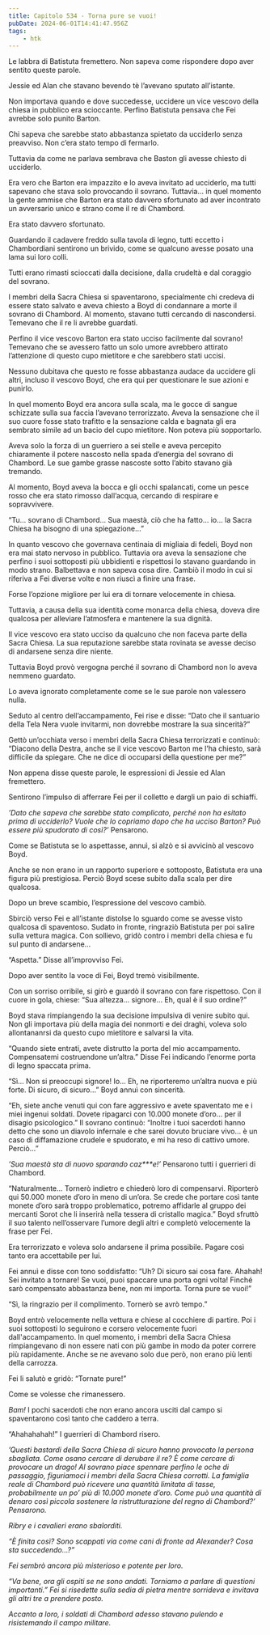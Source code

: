 ```yaml
---
title: Capitolo 534 - Torna pure se vuoi!
pubDate: 2024-06-01T14:41:47.956Z
tags:
    - htk
---
```


Le labbra di Batistuta fremettero. Non sapeva come rispondere dopo aver sentito queste parole.

Jessie ed Alan che stavano bevendo tè l’avevano sputato all’istante.

Non importava quando e dove succedesse, uccidere un vice vescovo della chiesa in pubblico era scioccante. Perfino Batistuta pensava che Fei avrebbe solo punito Barton.

Chi sapeva che sarebbe stato abbastanza spietato da ucciderlo senza preavviso. Non c’era stato tempo di fermarlo.

Tuttavia da come ne parlava sembrava che Baston gli avesse chiesto di ucciderlo.

Era vero che Barton era impazzito e lo aveva invitato ad ucciderlo, ma tutti sapevano che stava solo provocando il sovrano. Tuttavia… in quel momento la gente ammise che Barton era stato davvero sfortunato ad aver incontrato un avversario unico e strano come il re di Chambord.

Era stato davvero sfortunato.

Guardando il cadavere freddo sulla tavola di legno, tutti eccetto i Chambordiani sentirono un brivido, come se qualcuno avesse posato una lama sui loro colli.

Tutti erano rimasti scioccati dalla decisione, dalla crudeltà e dal coraggio del sovrano.

I membri della Sacra Chiesa si spaventarono, specialmente chi credeva di essere stato salvato e aveva chiesto a Boyd di condannare a morte il sovrano di Chambord. Al momento, stavano tutti cercando di nascondersi. Temevano che il re li avrebbe guardati.

Perfino il vice vescovo Barton era stato ucciso facilmente dal sovrano! Temevano che se avessero fatto un solo umore avrebbero attirato l’attenzione di questo cupo mietitore e che sarebbero stati uccisi.

Nessuno dubitava che questo re fosse abbastanza audace da uccidere gli altri, incluso il vescovo Boyd, che era qui per questionare le sue azioni e punirlo.

In quel momento Boyd era ancora sulla scala, ma le gocce di sangue schizzate sulla sua faccia l’avevano terrorizzato. Aveva la sensazione che il suo cuore fosse stato trafitto e la sensazione calda e bagnata gli era sembrato simile ad un bacio del cupo mietitore. Non poteva più sopportarlo.

Aveva solo la forza di un guerriero a sei stelle e aveva percepito chiaramente il potere nascosto nella spada d’energia del sovrano di Chambord. Le sue gambe grasse nascoste sotto l’abito stavano già tremando.

Al momento, Boyd aveva la bocca e gli occhi spalancati, come un pesce rosso che era stato rimosso dall’acqua, cercando di respirare e sopravvivere.

“Tu… sovrano di Chambord… Sua maestà, ciò che ha fatto… io… la Sacra Chiesa ha bisogno di una spiegazione…”

In quanto vescovo che governava centinaia di migliaia di fedeli, Boyd non era mai stato nervoso in pubblico. Tuttavia ora aveva la sensazione che perfino i suoi sottoposti più ubbidienti e rispettosi lo stavano guardando in modo strano. Balbettava e non sapeva cosa dire. Cambiò il modo in cui si riferiva a Fei diverse volte e non riuscì a finire una frase.

Forse l’opzione migliore per lui era di tornare velocemente in chiesa.

Tuttavia, a causa della sua identità come monarca della chiesa, doveva dire qualcosa per alleviare l’atmosfera e mantenere la sua dignità.

Il vice vescovo era stato ucciso da qualcuno che non faceva parte della Sacra Chiesa. La sua reputazione sarebbe stata rovinata se avesse deciso di andarsene senza dire niente.

Tuttavia Boyd provò vergogna perché il sovrano di Chambord non lo aveva nemmeno guardato.

Lo aveva ignorato completamente come se le sue parole non valessero nulla.

Seduto al centro dell’accampamento, Fei rise e disse: “Dato che il santuario della Tela Nera vuole invitarmi, non dovrebbe mostrare la sua sincerità?”

Gettò un’occhiata verso i membri della Sacra Chiesa terrorizzati e continuò: “Diacono della Destra, anche se il vice vescovo Barton me l’ha chiesto, sarà difficile da spiegare. Che ne dice di occuparsi della questione per me?”

Non appena disse queste parole, le espressioni di Jessie ed Alan fremettero.

Sentirono l’impulso di afferrare Fei per il colletto e dargli un paio di schiaffi.

<em>’Dato che sapeva che sarebbe stato complicato, perché non ha esitato prima di ucciderlo? Vuole che lo copriamo dopo che ha ucciso Barton? Può essere più spudorato di così?’</em> Pensarono.

Come se Batistuta se lo aspettasse, annuì, si alzò e si avvicinò al vescovo Boyd.

Anche se non erano in un rapporto superiore e sottoposto, Batistuta era una figura più prestigiosa. Perciò Boyd scese subito dalla scala per dire qualcosa.

Dopo un breve scambio, l’espressione del vescovo cambiò.

Sbirciò verso Fei e all’istante distolse lo sguardo come se avesse visto qualcosa di spaventoso. Sudato in fronte, ringraziò Batistuta per poi salire sulla vettura magica. Con sollievo, gridò contro i membri della chiesa e fu sul punto di andarsene…

“Aspetta.” Disse all’improvviso Fei.

Dopo aver sentito la voce di Fei, Boyd tremò visibilmente.

Con un sorriso orribile, si girò e guardò il sovrano con fare rispettoso. Con il cuore in gola, chiese: “Sua altezza… signore… Eh, qual è il suo ordine?”

Boyd stava rimpiangendo la sua decisione impulsiva di venire subito qui. Non gli importava più della magia dei nonmorti e dei draghi, voleva solo allontananrsi da questo cupo mietitore e salvarsi la vita.

“Quando siete entrati, avete distrutto la porta del mio accampamento. Compensatemi costruendone un’altra.” Disse Fei indicando l’enorme porta di legno spaccata prima.

“Sì… Non si preoccupi signore! Io… Eh, ne riporteremo un’altra nuova e più forte. Di sicuro, di sicuro…” Boyd annuì con sincerità.

“Eh, siete anche venuti qui con fare aggressivo e avete spaventato me e i miei ingenui soldati. Dovete ripagarci con 10.000 monete d’oro… per il disagio psicologico.” Il sovrano continuò: “Inoltre i tuoi sacerdoti hanno detto che sono un diavolo infernale e che sarei dovuto bruciare vivo… è un caso di diffamazione crudele e spudorato, e mi ha reso di cattivo umore. Perciò…”

<em>’Sua maestà sta di nuovo sparando caz***e!’</em> Pensarono tutti i guerrieri di Chambord.

“Naturalmente… Tornerò indietro e chiederò loro di compensarvi. Riporterò qui 50.000 monete d’oro in meno di un’ora. Se crede che portare così tante monete d’oro sarà troppo problematico, potremo affidarle al gruppo dei mercanti Sorot che li inserirà nella tessera di cristallo magica.” Boyd sfruttò il suo talento nell’osservare l’umore degli altri e completò velocemente la frase per Fei.

Era terrorizzato e voleva solo andarsene il prima possibile. Pagare così tanto era accettabile per lui.

Fei annuì e disse con tono soddisfatto: “Uh? Di sicuro sai cosa fare. Ahahah! Sei invitato a tornare! Se vuoi, puoi spaccare una porta ogni volta! Finché sarò compensato abbastanza bene, non mi importa. Torna pure se vuoi!”

“Sì, la ringrazio per il complimento. Tornerò se avrò tempo.”

Boyd entrò velocemente nella vettura e chiese al cocchiere di partire. Poi i suoi sottoposti lo seguirono e corsero velocemente fuori dall'accampamento. In quel momento, i membri della Sacra Chiesa rimpiangevano di non essere nati con più gambe in modo da poter correre più rapidamente. Anche se ne avevano solo due però, non erano più lenti della carrozza.

Fei li salutò e gridò: “Tornate pure!”

Come se volesse che rimanessero.

<em>Bam!</em> I pochi sacerdoti che non erano ancora usciti dal campo si spaventarono così tanto che caddero a terra.

“Ahahahahah!” I guerrieri di Chambord risero.

<em>’Questi bastardi della Sacra Chiesa di sicuro hanno provocato la persona sbagliata. Come osano cercare di derubare il re? È come cercare di provocare un drago! Al sovrano piace spennare perfino le oche di passaggio, figuriamoci i membri della Sacra Chiesa corrotti. La famiglia reale di Chambord può ricevere una quantità limitata di tasse, probabilmente un po’ più di 10.000 monete d’oro. Come può una quantità di denaro così piccola sostenere la ristrutturazione del regno di Chambord?<em>’ Pensarono.

Ribry e i cavalieri erano sbalorditi.

“È finita così? Sono scappati via come cani di fronte ad Alexander? Cosa sta succedendo…?”

Fei sembrò ancora più misterioso e potente per loro.

“Va bene, ora gli ospiti se ne sono andati. Torniamo a parlare di questioni importanti.” Fei si risedette sulla sedia di pietra mentre sorrideva e invitava gli altri tre a prendere posto.

Accanto a loro, i soldati di Chambord adesso stavano pulendo e risistemando il campo militare.



